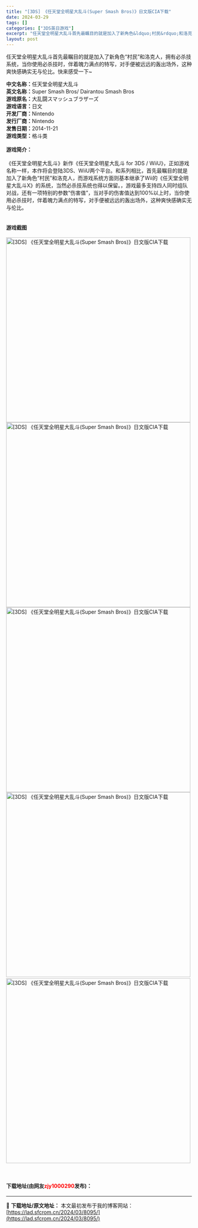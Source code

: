 ```yaml
---
title: "[3DS] 《任天堂全明星大乱斗(Super Smash Bros)》日文版CIA下载"
date: 2024-03-29
tags: []
categories: ["3DS英日游戏"]
excerpt: "任天堂全明星大乱斗首先最瞩目的就是加入了新角色&ldquo;村民&rdquo;和洛克人，拥有必杀技系统，当你使用必杀技时，伴着魄力满点的特写，对手便被远远的轰出场外，这种爽快感确实无与伦比。快来感受一下~ 中文名称：任天堂全明星大乱斗英文名称：Super Smash Bros/ Dairantou &hellip;"
layout: post
---
```


 <p>任天堂全明星大乱斗首先最瞩目的就是加入了新角色&ldquo;村民&rdquo;和洛克人，拥有必杀技系统，当你使用必杀技时，伴着魄力满点的特写，对手便被远远的轰出场外，这种爽快感确实无与伦比。快来感受一下~</p> <p><strong>中文名称：</strong>任天堂全明星大乱斗<br /><strong>英文名称：</strong>Super Smash Bros/ Dairantou Smash Bros<br /><strong>游戏原名：</strong>大乱闘スマッシュブラザーズ&nbsp;<br /><strong>游戏语言：</strong>日文<br /><strong>开发厂商：</strong>Nintendo<br /><strong>发行厂商：</strong>Nintendo<br /><strong>发售日期：</strong>2014-11-21<br /><strong>游戏类型：</strong>格斗类<br /><br /><strong>游戏简介：</strong><br /><br />《任天堂全明星大乱斗》新作《任天堂全明星大乱斗 for 3DS / WiiU》，正如游戏名称一样，本作将会登陆3DS、WiiU两个平台。和系列相比，首先最瞩目的就是加入了新角色&ldquo;村民&rdquo;和洛克人，而游戏系统方面则基本继承了Wii的《任天堂全明星大乱斗X》的系统，当然必杀技系统也得以保留。，游戏最多支持四人同时组队对战，还有一项特别的参数&ldquo;伤害值&rdquo;，当对手的伤害值达到100%以上时，当你使用必杀技时，伴着魄力满点的特写，对手便被远远的轰出场外，这种爽快感确实无与伦比。<br /><br /><br /><strong>游戏截图</strong><br /><br /><img onclick="zoom(this, this.src, 0, 0, 0)" src="https://lad.sfcrom.cn/wp-content/uploads/2024/03/20240329_660619fa2c213.webp" style="border-width: 0px; border-style: solid; width: 500px;" alt="[3DS] 《任天堂全明星大乱斗(Super Smash Bros)》日文版CIA下载" /><br /><img onclick="zoom(this, this.src, 0, 0, 0)" src="https://lad.sfcrom.cn/wp-content/uploads/2024/03/20240329_660619fab02f3.webp" style="border-width: 0px; border-style: solid; width: 500px;" alt="[3DS] 《任天堂全明星大乱斗(Super Smash Bros)》日文版CIA下载" /><br /><img onclick="zoom(this, this.src, 0, 0, 0)" src="https://lad.sfcrom.cn/wp-content/uploads/2024/03/20240329_660619fb605ea.webp" style="border-width: 0px; border-style: solid; width: 500px;" alt="[3DS] 《任天堂全明星大乱斗(Super Smash Bros)》日文版CIA下载" /><br /><img onclick="zoom(this, this.src, 0, 0, 0)" src="https://lad.sfcrom.cn/wp-content/uploads/2024/03/20240329_660619fbc555a.webp" style="border-width: 0px; border-style: solid; width: 500px;" alt="[3DS] 《任天堂全明星大乱斗(Super Smash Bros)》日文版CIA下载" />&nbsp;<br /><img onclick="zoom(this, this.src, 0, 0, 0)" src="https://lad.sfcrom.cn/wp-content/uploads/2024/03/20240329_660619fc2cf94.webp" style="border-width: 0px; border-style: solid; width: 500px;" alt="[3DS] 《任天堂全明星大乱斗(Super Smash Bros)》日文版CIA下载" /></p> <p>&nbsp;</p> <p><h4>下载地址(由网友<font color="red">zjy1000290</font>发布)：</h4></p> 

---
📖 **下载地址/原文地址：** 本文最初发布于我的博客网站：[https://lad.sfcrom.cn/2024/03/8095/](https://lad.sfcrom.cn/2024/03/8095/)
